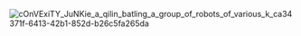 ![cOnVExiTY_JuNKie_a_qilin_batling_a_group_of_robots_of_various_k_ca34371f-6413-42b1-852d-b26c5fa265da](https://github.com/qi-protocol/qilin/assets/63417973/13a423f8-5abb-4571-95e9-6124e5da2572)
